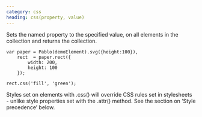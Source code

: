 ```yaml
--- 
category: css
heading: css(property, value)
---
```


Sets the named property to the specified value, on all elements in the collection and returns the collection.

    var paper = Pablo(demoElement).svg({height:100}),
        rect  = paper.rect({
            width: 200,
            height: 100
        });

    rect.css('fill', 'green');

Styles set on elements with .css() will override CSS rules set in stylesheets - unlike style properties set with the .attr() method. See the section on ‘Style precedence’ below.